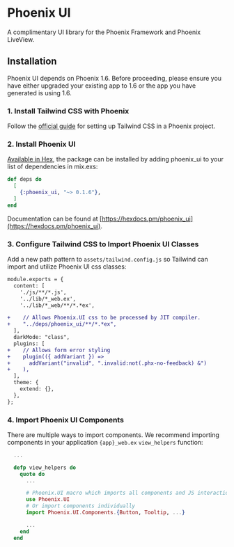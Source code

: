 # Phoenix UI

A complimentary UI library for the Phoenix Framework and Phoenix LiveView.

## Installation

Phoenix UI depends on Phoenix 1.6. Before proceeding, please ensure you have either upgraded your existing app to 1.6 or the app you have generated is using 1.6.

### 1. Install Tailwind CSS with Phoenix

Follow the [official guide](https://tailwindcss.com/docs/guides/phoenix) for setting up Tailwind CSS in a Phoenix project.

### 2. Install Phoenix UI

[Available in Hex](https://hexdocs.pm/phoenix_ui), the package can be installed by adding phoenix_ui to your list of dependencies in mix.exs:

```elixir
def deps do
  [
    {:phoenix_ui, "~> 0.1.6"},
  ]
end
```

Documentation can be found at [https://hexdocs.pm/phoenix_ui](https://hexdocs.pm/phoenix_ui).

### 3. Configure Tailwind CSS to Import Phoenix UI Classes

Add a new path pattern to `assets/tailwind.config.js` so Tailwind can import and utilize Phoenix UI css classes:

```diff
module.exports = {
  content: [
    './js/**/*.js',
    '../lib/*_web.ex',
    '../lib/*_web/**/*.*ex',

+    // Allows Phoenix.UI css to be processed by JIT compiler.
+    "../deps/phoenix_ui/**/*.*ex",
  ],
  darkMode: "class",
  plugins: [
+    // Allows form error styling
+    plugin(({ addVariant }) =>
+      addVariant("invalid", ".invalid:not(.phx-no-feedback) &")
+    ),
  ],
  theme: {
    extend: {},
  },
};
```

### 4. Import Phoenix UI Components

There are multiple ways to import components. We recommend importing components in your application `{app}_web.ex` `view_helpers` function:

```elixir
  ...

  defp view_helpers do
    quote do
      ...

      # Phoenix.UI macro which imports all components and JS interactions
      use Phoenix.UI
      # Or import components individually
      import Phoenix.UI.Components.{Button, Tooltip, ...}

      ...
    end
  end
```

